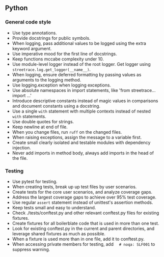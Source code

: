 ## Python

### General code style

- Use type annotations.
- Provide docstrings for public symbols.
- When logging, pass additional values to be logged using the extra keyword argument.
- Use imperative mood for the first line of docstrings.
- Keep functions mccabe complexity under 10.
- Use module-level logger instead of the root logger. Get logger using
  `streetrace.log.get_logger(__name__)`.
- When logging, ensure deferred formatting by passing values as arguments to the logging
  method.
- Use logging.exception when logging exceptions.
- Use absolute namespaces in import statements, like 'from streetrace... import ...'
- Introduce descriptive constants instead of magic values in comparisons and document
  constants using a docstring.
- Use a single `with` statement with multiple contexts instead of nested `with`
  statements.
- Use double quotes for strings.
- Keep newline at end of file.
- When you change files, run `ruff` on the changed files.
- When raising exceptions, assign the message to a variable first.
- Create small clearly isolated and testable modules with dependency injection.
- Never add imports in method body, always add imports in the head of the file.

### Testing

- Use pytest for testing.
- When creating tests, break up up test files by user scenarios.
- Create tests for the core user scenarios, and analyze coverage gaps.
- Address the largest coverage gaps to achieve over 95% test coverage.
- Use regular `assert` statement instead of unittest's assertion methods.
- Keep tests small and easy to understand.
- Check ./tests/conftest.py and other relevant conftest.py files for existing fixtures.
- Create fixtures for all boilerblate code that is used in more than one test.
- Look for existing conftest.py in the current and parent directories, and leverage
  shared fixtures as much as possible.
- When a fixture is used more than in one file, add it to conftest.py.
- When accessing private members for testing, add `  # noqa: SLF001` to suppress warning.
